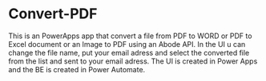 # Convert-PDF 
This is an PowerApps app that convert a file from PDF to WORD or PDF to Excel document or an Image to PDF using an Abode API. In the UI u can change the file name, put your email adress and select the converted file from the list and sent to your email adress. The UI is created in Power Apps and the BE is created in Power Automate.

